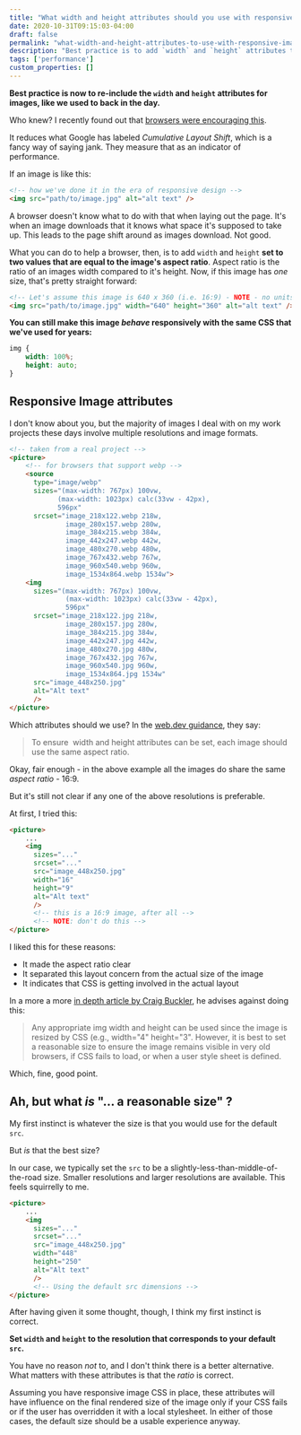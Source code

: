 ```yaml
---
title: "What width and height attributes should you use with responsive images?"
date: 2020-10-31T09:15:03-04:00
draft: false
permalink: "what-width-and-height-attributes-to-use-with-responsive-images/"
description: "Best practice is to add `width` and `height` attributes to image elements in HTML to improve browser layout performance. "
tags: ['performance']
custom_properties: []
---
```

**Best practice is now to re-include the `width` and `height` attributes for images, like we used to back in the day.**

Who knew? I recently found out that [browsers were encouraging this](https://web.dev/optimize-cls/#images-without-dimensions).

It reduces what Google has labeled *Cumulative Layout Shift*, which is a fancy way of saying jank. They measure that as an indicator of performance.

If an image is like this:

```html
<!-- how we've done it in the era of responsive design -->
<img src="path/to/image.jpg" alt="alt text" />
```

A browser doesn't know what to do with that when laying out the page. It's when an image downloads that it knows what space it's supposed to take up. This leads to the page shift around as images download. Not good.

What you can do to help a browser, then, is to add `width` and `height` **set to two values that are equal to the image's aspect ratio**. Aspect ratio is the ratio of an images width compared to it's height. Now, if this image has _one_ size, that's pretty straight forward:

```html
<!-- Let's assume this image is 640 x 360 (i.e. 16:9) - NOTE - no units -->
<img src="path/to/image.jpg" width="640" height="360" alt="alt text" />
```

**You can still make this image _behave_ responsively with the same CSS that we've used for years:**

```css
img {
	width: 100%;
	height: auto;
}
```

## Responsive Image attributes

I don't know about you, but the majority of images I deal with on my work projects these days involve multiple resolutions and image formats.

```html
<!-- taken from a real project -->
<picture>
	<!-- for browsers that support webp -->
    <source
      type="image/webp"
      sizes="(max-width: 767px) 100vw,
            (max-width: 1023px) calc(33vw - 42px),
            596px"
      srcset="image_218x122.webp 218w,
              image_280x157.webp 280w,
              image_384x215.webp 384w,
              image_442x247.webp 442w,
              image_480x270.webp 480w,
              image_767x432.webp 767w,
              image_960x540.webp 960w,
              image_1534x864.webp 1534w">
    <img
      sizes="(max-width: 767px) 100vw,
              (max-width: 1023px) calc(33vw - 42px),
              596px"
      srcset="image_218x122.jpg 218w,
              image_280x157.jpg 280w,
              image_384x215.jpg 384w,
              image_442x247.jpg 442w,
              image_480x270.jpg 480w,
              image_767x432.jpg 767w,
              image_960x540.jpg 960w,
              image_1534x864.jpg 1534w"
      src="image_448x250.jpg"
      alt="Alt text"
      />
</picture>
```

Which attributes should we use? In the [web.dev guidance](https://web.dev/optimize-cls/#images-without-dimensions), they say:

> To ensure <img> width and height attributes can be set, each image should use the same aspect ratio.

Okay, fair enough - in the above example all the images do share the same _aspect ratio_ - 16:9.

But it's still not clear if any one of the above resolutions is preferable.

At first, I tried this:

```html
<picture>
	...
    <img
      sizes="..."
      srcset="..."
      src="image_448x250.jpg"
      width="16"
      height="9"
      alt="Alt text"
      />
      <!-- this is a 16:9 image, after all -->
      <!-- NOTE: don't do this -->
</picture>
```

I liked this for these reasons:

- It made the aspect ratio clear
- It separated this layout concern from the actual size of the image
- It indicates that CSS is getting involved in the actual layout

In a more a more [in depth article by Craig Buckler](https://blog.logrocket.com/jank-free-page-loading-with-media-aspect-ratios/), he advises against doing this:

> Any appropriate img width and height can be used since the image is resized by CSS (e.g., width="4" height="3". However, it is best to set a reasonable size to ensure the image remains visible in very old browsers, if CSS fails to load, or when a user style sheet is defined.

Which, fine, good point.

## Ah, but what _is_ "… a reasonable size" ?

My first instinct is whatever the size is that you would use for the default `src`.

But _is_ that the best size?

In our case, we typically set the `src` to be a slightly-less-than-middle-of-the-road size. Smaller resolutions and larger resolutions are available. This feels squirrelly to me.

```html
<picture>
	...
    <img
      sizes="..."
      srcset="..."
      src="image_448x250.jpg"
      width="448"
      height="250"
      alt="Alt text"
      />
      <!-- Using the default src dimensions -->
</picture>
```

After having given it some thought, though, I think my first instinct is correct.

**Set `width` and `height` to the resolution that corresponds to your default `src`.**

You have no reason _not_ to, and I don't think there is a better alternative. What matters with these attributes is that the _ratio_ is correct.

Assuming you have responsive image CSS in place, these attributes will have influence on the final rendered size of the image only if your CSS fails or if the user has overridden it with a local stylesheet. In either of those cases, the default size should be a usable experience anyway.
